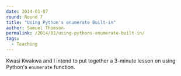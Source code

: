 ```yaml
---
date: 2014-01-07
round: Round 7
title: "Using Python's enumerate Built-in"
author: Samuel Thomson
permalink: /2014/01/using-pythons-enumerate-built-in/
tags:
  - Teaching
---
```

Kwasi Kwakwa and I intend to put together a 3-minute lesson on using Python's `enumerate` function.
